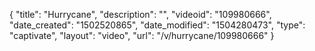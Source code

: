 {
    "title": "Hurrycane",
    "description": "",
    "videoid": "109980666",
    "date_created": "1502520865",
    "date_modified": "1504280473",
    "type": "captivate",
    "layout": "video",
    "url": "\/v\/hurrycane\/109980666"
}
